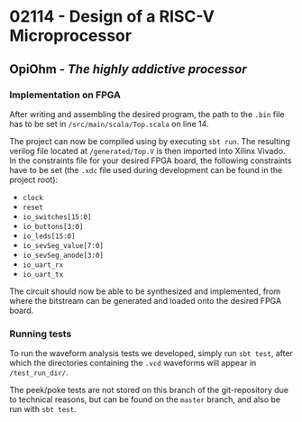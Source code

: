 # **02114 - Design of a RISC-V Microprocessor**
## OpiOhm - *The highly addictive processor*

### Implementation on FPGA
After writing and assembling the desired program, the path to the `.bin` file has to be set in `/src/main/scala/Top.scala` on line 14.

The project can now be compiled using by executing `sbt run`. 
The resulting verilog file located at `/generated/Top.V` is then imported into Xilinx Vivado.
In the constraints file for your desired FPGA board, the following constraints have to be set (the `.xdc` file used during development can be found in the project root):
* `clock`
* `reset`
* `io_switches[15:0]`
* `io_buttons[3:0]`
* `io_leds[15:0]`
* `io_sevSeg_value[7:0]`
* `io_sevSeg_anode[3:0]`
* `io_uart_rx`
* `io_uart_tx`

The circuit should now be able to be synthesized and implemented, from where the bitstream can be generated and loaded onto the desired FPGA board.

### Running tests
To run the waveform analysis tests we developed, simply run `sbt test`, after which the directories containing the `.vcd` waveforms will appear in `/test_run_dir/`. 

The peek/poke tests are not stored on this branch of the git-repository due to technical reasons, but can be found on the `master` branch, and also be run with `sbt test`.